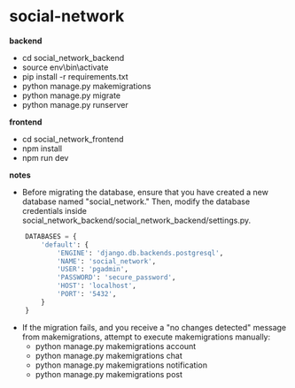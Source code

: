 # social-network

**backend**
- cd social_network_backend
- source env\bin\activate
- pip install -r requirements.txt
- python manage.py makemigrations
- python manage.py migrate
- python manage.py runserver

**frontend**
- cd social_network_frontend
- npm install
- npm run dev

**notes**
* Before migrating the database, ensure that you have created a new database named "social_network." Then, modify the database credentials inside social_network_backend/social_network_backend/settings.py.
```python
    DATABASES = {
        'default': {
            'ENGINE': 'django.db.backends.postgresql',
            'NAME': 'social_network',
            'USER': 'pgadmin',
            'PASSWORD': 'secure_password',
            'HOST': 'localhost',
            'PORT': '5432',
        }
    }
```
* If the migration fails, and you receive a "no changes detected" message from makemigrations, attempt to execute makemigrations manually:
    - python manage.py makemigrations account
    - python manage.py makemigrations chat
    - python manage.py makemigrations notification
    - python manage.py makemigrations post
